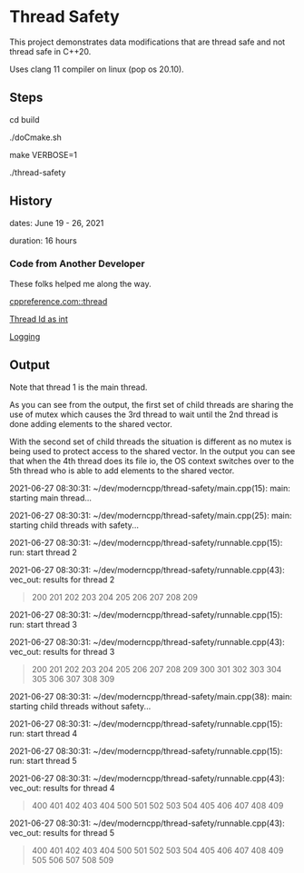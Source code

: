 # Thread Safety

This project demonstrates data modifications that are thread safe and not thread safe in C++20.

Uses clang 11 compiler on linux (pop os 20.10).

## Steps

cd build

./doCmake.sh

make VERBOSE=1

./thread-safety

## History

dates: June 19 - 26, 2021

duration: 16 hours

### Code from Another Developer

These folks helped me along the way.

[cppreference.com::thread](https://en.cppreference.com/w/cpp/thread/thread)

[Thread Id as int](https://stackoverflow.com/questions/7432100/how-to-get-integer-thread-id-in-c11)

[Logging](https://stackoverflow.com/questions/48868895/synchronize-writing-to-log-in-a-multi-threading-process)

## Output

Note that thread 1 is the main thread.

As you can see from the output, the first set of child threads are sharing the use of mutex which causes the 3rd thread to wait until the 2nd thread is done adding elements to the shared vector.

With the second set of child threads the situation is different as no mutex is being used to protect access to the shared vector.  In the output you can see that when the 4th thread does its file io, the OS context switches over to the 5th thread who is able to add elements to the shared vector.

2021-06-27 08:30:31: ~/dev/moderncpp/thread-safety/main.cpp(15): main: starting main thread...

2021-06-27 08:30:31: ~/dev/moderncpp/thread-safety/main.cpp(25): main: starting child threads with safety...

2021-06-27 08:30:31: ~/dev/moderncpp/thread-safety/runnable.cpp(15): run: start thread 2

2021-06-27 08:30:31: ~/dev/moderncpp/thread-safety/runnable.cpp(43): vec_out: results for thread 2

> 200 201 202 203 204 205 206 207 208 209
 
2021-06-27 08:30:31: ~/dev/moderncpp/thread-safety/runnable.cpp(15): run: start thread 3

2021-06-27 08:30:31: ~/dev/moderncpp/thread-safety/runnable.cpp(43): vec_out: results for thread 3

> 200 201 202 203 204 205 206 207 208 209 300 301 302 303 304 305 306 307 308 309
 
2021-06-27 08:30:31: ~/dev/moderncpp/thread-safety/main.cpp(38): main: starting child threads without safety...

2021-06-27 08:30:31: ~/dev/moderncpp/thread-safety/runnable.cpp(15): run: start thread 4

2021-06-27 08:30:31: ~/dev/moderncpp/thread-safety/runnable.cpp(15): run: start thread 5

2021-06-27 08:30:31: ~/dev/moderncpp/thread-safety/runnable.cpp(43): vec_out: results for thread 4

> 400 401 402 403 404 500 501 502 503 504 405 406 407 408 409
 
2021-06-27 08:30:31: ~/dev/moderncpp/thread-safety/runnable.cpp(43): vec_out: results for thread 5

> 400 401 402 403 404 500 501 502 503 504 405 406 407 408 409 505 506 507 508 509

